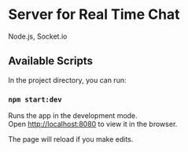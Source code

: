 # Server for Real Time Chat

Node.js, Socket.io

## Available Scripts

In the project directory, you can run:

### `npm start:dev`

Runs the app in the development mode.\
Open [http://localhost:8080](http://localhost:8080) to view it in the browser.

The page will reload if you make edits.
